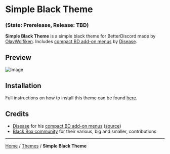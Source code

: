 # Simple Black Theme
### (State: Prerelease, Release: TBD)
**Simple Black Theme** is a simple black theme for BetterDiscord made by [OlavWolfiken](https://github.com/OlavWolfiken). Includes [compact BD add-on menus](https://maendisease.github.io/BetterDiscordStuff/css) by [Disease](https://github.com/maendisease).

## Preview
![Image](https://olavwolfiken.github.io/BetterDiscord/Themes/Simple%20Black%20Theme/preview.gif)

## Installation
Full instructions on how to install this theme can be found [here](https://olavwolfiken.github.io/BetterDiscord#themes-1).

## Credits
- [Disease](https://github.com/maendisease) for his [compact BD add-on menus](https://github.com/maendisease/BetterDiscordStuff/tree/master/css) ([source](https://maendisease.github.io/BetterDiscordStuff/css/bdAddonMini.css))
- [Black Box community](https://discord.com/invite/TeRQEPb) for their various, big and smaller, contributions

____
[Home](https://olavwolfiken.github.io/BetterDiscord) / [Themes](https://olavwolfiken.github.io/BetterDiscord/Themes) / **Simple Black Theme**
